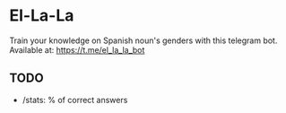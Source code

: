 # El-La-La

Train your knowledge on Spanish noun's genders with this telegram bot.  
Available at: https://t.me/el_la_la_bot

## TODO

+ /stats: % of correct answers
